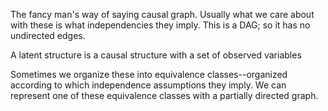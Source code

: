 The fancy man's way of saying causal graph. Usually what we care about with these is what independencies they imply. This is a DAG; so it has no undirected edges.

A latent structure is a causal structure with a set of observed variables

Sometimes we organize these into equivalence classes--organized according to which independence assumptions they imply. We can represent one of these equivalence classes with a partially directed graph.
